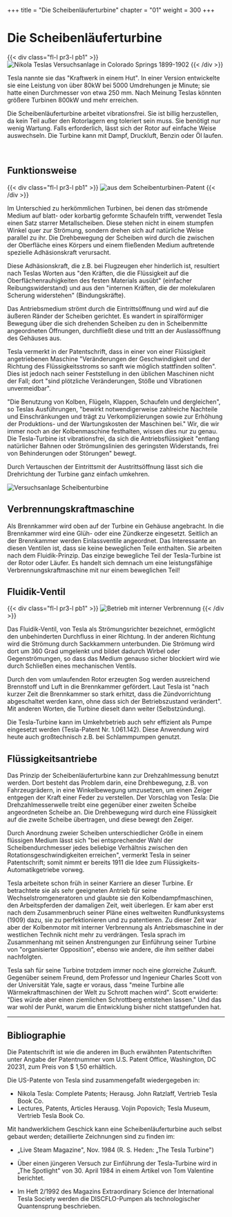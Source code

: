 +++
title = "Die Scheibenläuferturbine"
chapter = "01"
weight  = 300
+++
# Die Scheibenläuferturbine
{{< div class="fl-l pr3-l pb1" >}}
![](images/image003.png "Nikola Teslas Versuchsanlage in Colorado Springs 1899-1902")
{{< /div >}}

Tesla nannte sie das "Kraftwerk in einem Hut". In einer Version entwickelte sie eine Leistung von über 80kW bei 5000 Umdrehungen je Minute; sie hatte einen Durchmesser von etwa 250 mm. Nach Meinung Teslas könnten größere Turbinen 800kW und mehr erreichen.

Die Scheibenläuferturbine arbeitet vibrationsfrei. Sie ist billig herzustellen, da kein Teil außer den Rotorlagern eng toleriert sein muss. Sie benötigt nur wenig Wartung. Falls erforderlich, lässt sich der Rotor auf einfache Weise auswechseln. Die Turbine kann mit Dampf, Druckluft, Benzin oder Öl laufen. 

<br class=cl />

## Funktionsweise 
{{< div class="fl-l pr3-l pb1" >}}
![](images/image004.jpg "aus dem Scheibenturbinen-Patent") 
{{< /div >}}

Im Unterschied zu herkömmlichen Turbinen, bei denen das strömende Medium auf blatt- oder korbartig geformte Schaufeln trifft, verwendet Tesla einen Satz starrer Metallscheiben. Diese stehen nicht in einem stumpfen Winkel quer zur Strömung, sondern drehen sich auf natürliche Weise parallel zu ihr. Die Drehbewegung der Scheiben wird durch die zwischen der Oberfläche eines Körpers und einem fließenden Medium auftretende spezielle Adhäsionskraft verursacht.

Diese Adhäsionskraft, die z.B. bei Flugzeugen eher hinderlich ist, resultiert nach Teslas Worten aus "den Kräften, die die Flüssigkeit auf die Oberflächenrauhigkeiten des festen Materials ausübt" (einfacher Reibungswiderstand) und aus den "internen Kräften, die der molekularen Scherung widerstehen" (Bindungskräfte).

Das Antriebsmedium strömt durch die Eintrittsöffnung und wird auf die äußeren Ränder der Scheiben gerichtet. Es wandert in spiralförmiger Bewegung über die sich drehenden Scheiben zu den in Scheibenmitte angeordneten Öffnungen, durchfließt diese und tritt an der Auslassöffnung des Gehäuses aus.

Tesla vermerkt in der Patentschrift, dass in einer von einer Flüssigkeit angetriebenen Maschine "Veränderungen der Geschwindigkeit und der Richtung des Flüssigkeitsstroms so sanft wie möglich stattfinden sollten". Dies ist jedoch nach seiner Feststellung in den üblichen Maschinen nicht der Fall; dort "sind plötzliche Veränderungen, Stöße und Vibrationen unvermeidbar".

"Die Benutzung von Kolben, Flügeln, Klappen, Schaufeln und dergleichen", so Teslas Ausführungen, "bewirkt notwendigerweise zahlreiche Nachteile und Einschränkungen und trägt zu Verkomplizierungen sowie zur Erhöhung der Produktions- und der Wartungskosten der Maschinen bei." Wir, die wir immer noch an der Kolbenmaschine festhalten, wissen dies nur zu genau. Die Tesla-Turbine ist vibrationsfrei, da sich die Antriebsflüssigkeit "entlang natürlicher Bahnen oder Strömungslinien des geringsten Widerstands, frei von Behinderungen oder Störungen" bewegt.

Durch Vertauschen der Eintrittsmit der Austrittsöffnung lässt sich die Drehrichtung der Turbine ganz einfach umkehren.

![](images/image005.png "Versuchsanlage Scheibenturbine")

## Verbrennungskraftmaschine
Als Brennkammer wird oben auf der Turbine ein Gehäuse angebracht. In die Brennkammer wird eine Glüh- oder eine Zündkerze eingesetzt. Seitlich an der Brennkammer werden Einlassventile angeordnet. Das Interessante an diesen Ventilen ist, dass sie keine beweglichen Teile enthalten. Sie arbeiten nach dem Fluidik-Prinzip. Das einzige bewegliche Teil der Tesla-Turbine ist der Rotor oder Läufer. Es handelt sich demnach um eine leistungsfähige Verbrennungskraftmaschine mit nur einem beweglichen Teil! 

## Fluidik-Ventil 
{{< div class="fl-l pr3-l pb1" >}}
![](images/image006.jpg "Betrieb mit interner Verbrennung")
{{< /div >}}

Das Fluidik-Ventil, von Tesla als Strömungsrichter bezeichnet, ermöglicht den unbehinderten Durchfluss in einer Richtung. In der anderen Richtung wird die Strömung durch Sackkammern unterbunden. Die Strömung wird dort um 360 Grad umgelenkt und bildet dadurch Wirbel oder Gegenströmungen, so dass das Medium genauso sicher blockiert wird wie durch Schließen eines mechanischen Ventils. 

Durch den vom umlaufenden Rotor erzeugten Sog werden ausreichend Brennstoff und Luft in die Brennkammer gefördert. Laut Tesla ist "nach kurzer Zeit die Brennkammer so stark erhitzt, dass die Zündvorrichtung abgeschaltet werden kann, ohne dass sich der Betriebszustand verändert". Mit anderen Worten, die Turbine dieselt dann weiter (Selbstzündung). 

Die Tesla-Turbine kann im Umkehrbetrieb auch sehr effizient als Pumpe eingesetzt werden (Tesla-Patent Nr. 1.061.142). Diese Anwendung wird heute auch großtechnisch z.B. bei Schlammpumpen genutzt. 

## Flüssigkeitsantriebe 
Das Prinzip der Scheibenläuferturbine kann zur Drehzahlmessung benutzt werden. Dort besteht das Problem darin, eine Drehbewegung, z.B. von Fahrzeugrädern, in eine Winkelbewegung umzusetzen, um einen Zeiger entgegen der Kraft einer Feder zu verstellen. Der Vorschlag von Tesla: Die Drehzahlmesserwelle treibt eine gegenüber einer zweiten Scheibe angeordneten Scheibe an. Die Drehbewegung wird durch eine Flüssigkeit auf die zweite Scheibe übertragen, und diese bewegt den Zeiger.

Durch Anordnung zweier Scheiben unterschiedlicher Größe in einem flüssigen Medium lässt sich "bei entsprechender Wahl der Scheibendurchmesser jedes beliebige Verhältnis zwischen den Rotationsgeschwindigkeiten erreichen", vermerkt Tesla in seiner Patentschrift; somit nimmt er bereits 1911 die Idee zum Flüssigkeits-Automatikgetriebe vorweg. 

Tesla arbeitete schon früh in seiner Karriere an dieser Turbine. Er betrachtete sie als sehr geeigneten Antrieb für seine Wechselstromgeneratoren und glaubte sie den Kolbendampfmaschinen, den Arbeitspferden der damaligen Zeit, weit überlegen. Er kam aber erst nach dem Zusammenbruch seiner Pläne eines weltweiten Rundfunksystems (1909) dazu, sie zu perfektionieren und zu patentieren. Zu dieser Zeit war aber der Kolbenmotor mit interner Verbrennung als Antriebsmaschine in der westlichen Technik nicht mehr zu verdrängen. Tesla sprach im Zusammenhang mit seinen Anstrengungen zur Einführung seiner Turbine von "organisierter Opposition", ebenso wie andere, die ihm seither dabei nachfolgten. 

Tesla sah für seine Turbine trotzdem immer noch eine glorreiche Zukunft. Gegenüber seinem Freund, dem Professor und Ingenieur Charles Scott von der Universität Yale, sagte er voraus, dass "meine Turbine alle Wärmekraftmaschinen der Welt zu Schrott machen wird". Scott erwiderte: "Dies würde aber einen ziemlichen Schrottberg entstehen lassen." Und das war wohl der Punkt, warum die Entwicklung bisher nicht stattgefunden hat. 

---

## Bibliographie
Die Patentschrift ist wie die anderen im Buch erwähnten Patentschriften unter Angabe der Patentnummer vom U.S. Patent Office, Washington, DC 20231, zum Preis von $ 1,50 erhältlich. 

Die US-Patente von Tesla sind zusammengefaßt wiedergegeben in: 
 - Nikola Tesla: Complete Patents; Herausg. John Ratzlaff, Vertrieb Tesla Book Co. 
 - Lectures, Patents, Articles Herausg. Vojin Popovich; Tesla Museum, Vertrieb Tesla Book Co. 

Mit handwerklichem Geschick kann eine Scheibenläuferturbine auch selbst gebaut werden; detaillierte Zeichnungen sind zu finden im: 
- „Live Steam Magazine", Nov. 1984 (R. S. Heden: „The Tesla Turbine") 

- Über einen jüngeren Versuch zur Einführung der Tesla-Turbine wird in „The Spotlight" von 30. April 1984 in einem Artikel von Tom Valentine berichtet. 

- Im Heft 2/1992 des Magazins Extraordinary Science der International Tesla Society werden die 	DISCFLO-Pumpen als technologischer Quantensprung beschrieben. 


